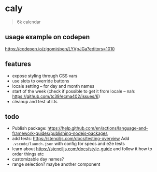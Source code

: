 # caly

> 6k calendar

## usage example on codepen

https://codepen.io/zigomir/pen/LYVpJGa?editors=1010

## features

- expose styling through CSS vars
- use slots to override buttons
- locale setting – for day and month names
- start of the week (check if possible to get it from locale – nah: https://github.com/tc39/ecma402/issues/6)
- cleanup and test util.ts

## todo

- Publish package: https://help.github.com/en/actions/language-and-framework-guides/publishing-nodejs-packages
- add tests: https://stenciljs.com/docs/testing-overview
  Add `.vscode/launch.json` with config for specs and e2e tests
- learn about https://stenciljs.com/docs/style-guide and follow it
  how to order things etc
- customizable day names?
- range selection? maybe another component
